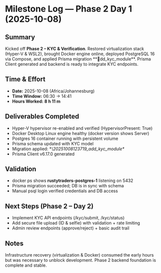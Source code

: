 # Milestone Log — Phase 2 Day 1 (2025-10-08)

## Summary
Kicked off **Phase 2 – KYC & Verification**. Restored virtualization stack (Hyper-V & WSL2), brought Docker engine online, deployed PostgreSQL 16 via Compose, and applied Prisma migration **\dd_kyc_module\**. Prisma Client generated and backend is ready to integrate KYC endpoints.

## Time & Effort
- **Date:** 2025-10-08 (Africa/Johannesburg)
- **Time Window:** 06:30 → 14:41
- **Hours Worked:** **8 h 11 m**

## Deliverables Completed
- Hyper-V hypervisor re-enabled and verified (HypervisorPresent: True)
- Docker Desktop Linux engine healthy (docker version shows Server)
- Postgres 16 container running with persistent volume
- Prisma schema updated with KYC model
- Migration applied: **\20251008123719_add_kyc_module\**
- Prisma Client v6.17.0 generated

## Validation
- docker ps shows **rustytraders-postgres-1** listening on 5432  
- Prisma migration succeeded; DB is in sync with schema  
- Manual psql login verified credentials and DB access

## Next Steps (Phase 2 – Day 2)
- Implement KYC API endpoints (/kyc/submit, /kyc/status)
- Add secure file upload (ID & selfie) with validation + rate limiting
- Admin review endpoints (approve/reject) + basic audit trail

## Notes
Infrastructure recovery (virtualization & Docker) consumed the early hours but was necessary to unblock development. Phase 2 backend foundation is complete and stable.
